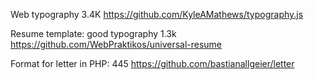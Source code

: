 Web typography 3.4K
https://github.com/KyleAMathews/typography.js

Resume template: good typography 1.3k
https://github.com/WebPraktikos/universal-resume

Format for letter in PHP: 445
https://github.com/bastianallgeier/letter
